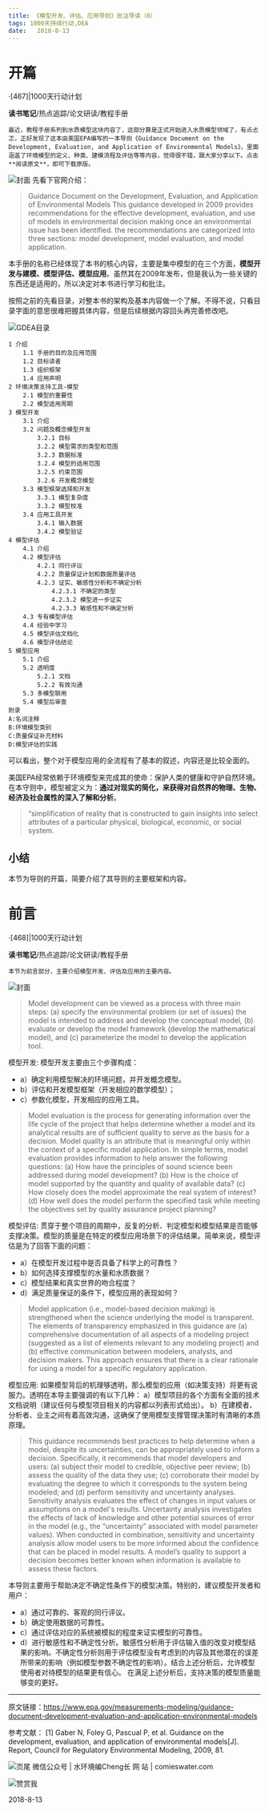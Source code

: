```yaml
---
title: 《模型开发、评估、应用导则》批注导读（0）
tags: 1000天持续行动,DEA
date:   2018-8-13
---
```


# 开篇
·[467]|1000天行动计划

**读书笔记**/热点追踪/论文研读/教程手册
    
    最近，教程手册系列到水质模型这块内容了，这部分算是正式开始进入水质模型领域了，有点忐忑，正好发现了这本由美国EPA编写的一本导则《Guidance Document on the Development, Evaluation, and Application of Environmental Models》，里面涵盖了环境模型的定义、种类、建模流程及评估等等内容，觉得很不错，跟大家分享以下。点击**阅读原文**，即可下载原版。

![封面](http://comieswater-1254012817.cossh.myqcloud.com/comieswater/1534259099598.png)
先看下官网介绍：
>Guidance Document on the Development, Evaluation, and Application of Environmental Models
This guidance developed in 2009 provides recommendations for the effective development, evaluation, and use of models in environmental decision making once an environmental issue has been identified. the recommendations are categorized into three sections: model development, model evaluation, and model application. 

本手册的名称已经体现了本书的核心内容，主要是集中模型的在三个方面，**模型开发与建模、模型评估、模型应用**。虽然其在2009年发布，但是我认为一些关键的东西还是适用的，所以决定对本书进行学习和批注。

按照之前的先看目录，对整本书的架构及基本内容做一个了解。不得不说，只看目录字面的意思很难把握具体内容，但是后续根据内容回头再完善修改吧。

![GDEA目录](http://comieswater-1254012817.cossh.myqcloud.com/comieswater/1534261280177.png)

```mindmap!
1 介绍
	1.1 手册的目的及应用范围
	1.2 目标读者
	1.3 组织框架
	1.4 应用声明
2 环境决策支持工具-模型
	2.1 模型的重要性
	2.2 模型适用周期
3 模型开发
	3.1 介绍
	3.2 问题及概念模型开发
		3.2.1 目标
		3.2.2 模型需求的类型和范围
		3.2.3 数据标准
		3.2.4 模型的适用范围
		3.2.5 约束范围
		3.2.6 开发概念模型
	3.3 模型框架选择和开发
		3.3.1 模型复杂度
		3.3.2 模型校准
	3.4 应用工具开发
		3.4.1 输入数据
		3.4.2 模型验证
4 模型评估
	4.1 介绍
	4.2 模型评估
		4.2.1 同行评议
		4.2.2 质量保证计划和数据质量评估
		4.2.3 证实、敏感性分析和不确定分析
			4.2.3.1 不确定的类型
			4.2.3.2 模型进一步证实
			4.2.3.3 敏感性和不确定分析
	4.3 专有模型评估
	4.4 经验中学习
	4.5 模型评估文档化
	4.6 模型评估结论
5 模型应用
	5.1 介绍
	5.2 透明度
		5.2.1 文档
		5.2.2 有效沟通
	5.3 多模型联用
	5.4 模型后审查
附录
A:名词注释
B:环境模型类别
C:质量保证补充材料
D:模型评估的实践
```

可以看出，整个对于模型应用的全流程有了基本的叙述，内容还是比较全面的。

美国EPA经常依赖于环境模型来完成其的使命：保护人类的健康和守护自然环境。在本守则中，模型被定义为：**通过对现实的简化，来获得对自然界的物理、生物、经济及社会属性的深入了解和分析**。
>  “simplification of reality that is constructed to gain insights into select attributes of a particular physical, biological, economic, or social system.

## 小结
本节为导则的开篇，简要介绍了其导则的主要框架和内容。

# 前言

·[468]|1000天行动计划

**读书笔记**/热点追踪/论文研读/教程手册
    

```
本节为前言部分，主要介绍模型开发、评估及应用的主要内容。
```

![封面](http://comieswater-1254012817.cossh.myqcloud.com/comieswater/1534259099598.png)

> Model development can be viewed as a process with three main steps: (a) specify the environmental
> problem (or set of issues) the model is intended to address and develop the conceptual model, (b)
> evaluate or develop the model framework (develop the mathematical model), and (c) parameterize the
> model to develop the application tool. 

模型开发:
模型开发主要由三个步骤构成：

- a）确定利用模型解决的环境问题，并开发概念模型。
- b）评估和开发模型框架（开发相应的数学模型）；
- c）参数化模型，开发相应的应用工具。

> Model evaluation is the process for generating information over the life cycle of the project that helps
> determine whether a model and its analytical results are of sufficient quality to serve as the basis for a
> decision. Model quality is an attribute that is meaningful only within the context of a specific model
> application. In simple terms, model evaluation provides information to help answer the following
> questions: (a) How have the principles of sound science been addressed during model development? (b)
> How is the choice of model supported by the quantity and quality of available data? (c) How closely does
> the model approximate the real system of interest? (d) How well does the model perform the specified
> task while meeting the objectives set by quality assurance project planning? 

模型评估:
贯穿于整个项目的周期中，反复的分析、判定模型和模型结果是否能够支撑决策。模型的质量是在特定的模型应用场景下的评估结果。简单来说，模型评估是为了回答下面的问题：

- a）在模型开发过程中是否具备了科学上的可靠性？
- b）如何选择支撑模型的水量和水质数据？
- c）模型结果和真实世界的吻合程度？
- d）满足质量保证的条件下，模型应用的表现如何？

> Model application (i.e., model-based decision making) is strengthened when the science underlying the
> model is transparent. The elements of transparency emphasized in this guidance are (a) comprehensive
> documentation of all aspects of a modeling project (suggested as a list of elements relevant to any
> modeling project) and (b) effective communication between modelers, analysts, and decision makers.
> This approach ensures that there is a clear rationale for using a model for a specific regulatory
> application. 

模型应用:
如果模型背后的机理够透明，那么模型的应用（如决策支持）将更有说服力。透明在本导主要强调的有以下几种：
a）模型项目的各个方面有全面的技术文档说明（建议任何与模型项目相关的内容都以列表形式给出）。
b）在建模者、分析者、业主之间有着高效沟通，这确保了使用模型支撑管理决策时有清晰的本质原理。

> This guidance recommends best practices to help determine when a model, despite its uncertainties, can
> be appropriately used to inform a decision. Specifically, it recommends that model developers and users:
> (a) subject their model to credible, objective peer review; (b) assess the quality of the data they use; (c)
> corroborate their model by evaluating the degree to which it corresponds to the system being modeled;
> and (d) perform sensitivity and uncertainty analyses. Sensitivity analysis evaluates the effect of changes
> in input values or assumptions on a model's results. Uncertainty analysis investigates the effects of lack
> of knowledge and other potential sources of error in the model (e.g., the “uncertainty” associated with
> model parameter values). When conducted in combination, sensitivity and uncertainty analysis allow
> model users to be more informed about the confidence that can be placed in model results. A model’s
> quality to support a decision becomes better known when information is available to assess these factors. 

本导则主要用于帮助决定不确定性条件下的模型决策。特别的，建议模型开发者和用户：

- a）通过可靠的、客观的同行评议。
- b）确定使用数据的可靠性。
- c）通过评估对应的系统被模拟的程度来证实模型的可靠性。
- d）进行敏感性和不确定性分析。敏感性分析用于评估输入值的改变对模型结果的影响。不确定性分析则用于评估模型没有考虑到的内容及其他潜在的误差所带来的影响（例如模型参数不确定性的影响）。结合上述分析后，允许模型使用者对待模型的结果更有信心。
  在满足上述分析后，支持决策的模型质量能够变的更好。

---

原文链接：https://www.epa.gov/measurements-modeling/guidance-document-development-evaluation-and-application-environmental-models

参考文献：
[1] Gaber N, Foley G, Pascual P, et al. Guidance on the development, evaluation, and application of environmental models[J]. Report, Council for Regulatory Environmental Modeling, 2009, 81.


![页尾](http://comieswater-1254012817.cossh.myqcloud.com/页尾识别new-2017-09-22.png)
微信公众号 | 水环境编Cheng长
网          站 | comieswater.com


![赞赏我](http://comieswater-1254012817.cossh.myqcloud.com/IMG_3077.JPG)

 2018-8-13